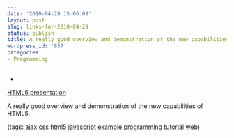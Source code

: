 ```yaml
---
date: '2010-04-29 15:06:08'
layout: post
slug: links-for-2010-04-29
status: publish
title: A really good overview and demonstration of the new capabilities of HTML5.
wordpress_id: '837'
categories:
- Programming
---
```


  *


[HTML5 presentation](http://apirocks.com/html5/html5.html#slide1)


A really good overview and demonstration of the new capabilities of HTML5.


(tags: [ajax](http://delicious.com/eob/ajax) [css](http://delicious.com/eob/css) [html5](http://delicious.com/eob/html5) [javascript](http://delicious.com/eob/javascript) [example](http://delicious.com/eob/example) [programming](http://delicious.com/eob/programming) [tutorial](http://delicious.com/eob/tutorial) [web](http://delicious.com/eob/web))



